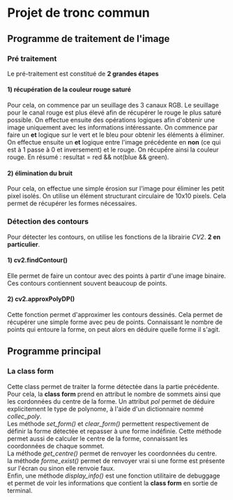# Projet de tronc commun

## Programme de traitement de l'image

### Pré traitement
Le pré-traitement est constitué de __2 grandes étapes__  

#### 1) récupération de la couleur rouge saturé
Pour cela, on commence par un seuillage des 3 canaux RGB. Le seuillage pour le canal rouge est plus élevé afin de récupérer le rouge le plus saturé possible.
On effectue ensuite des opérations logiques afin d'obtenir une image uniquement avec les informations intéressante. On commence par faire un __et__ logique sur le vert et le bleu pour obtenir les éléments à éliminer. On effectue ensuite un __et__ logique entre l'image précédente en __non__ (ce qui est à 1 passe à 0 et inversement) et le rouge. On récupềre ainsi la couleur rouge.
En résumé : resultat = red && not(blue && green).  

#### 2) élimination du bruit
Pour cela, on effectue une simple érosion sur l'image pour éliminer les petit pixel isolés.
On utilise un élément structurant circulaire de 10x10 pixels. Cela permet de récupérer les formes nécessaires.  

### Détection des contours
Pour détecter les contours, on utilise les fonctions de la librairie *CV2*. __2 en particulier__.  

#### 1) cv2.findContour()
Elle permet de faire un contour avec des points à partir d'une image binaire. Ces contours contiennent souvent beaucoup de points.  

#### 2) cv2.approxPolyDP()
Cette fonction permet d'approximer les contours dessinés. Cela permet de récupérer une simple forme avec peu de points. Connaissant le nombre de points qui entoure la forme, on peut alors en déduire quelle forme il s'agit.  

## Programme principal

### La class form
Cette class permet de traiter la forme détectée dans la partie précédente.  
Pour cela, la __class form__ prend en attribut le nombre de sommets ainsi que les cordonnées du centre de la forme. Un attribut *pol* permet de déduire explicitement le type de polynome, à l'aide d'un dictionnaire nommé *collec_poly*.  
Les méthode *set_form()* et *clear_form()* permettent respectivement de définir la forme détectée et repasser à une forme indéfinie. Cette méthode permet aussi de calculer le centre de la forme, connaissant les coordonnées de chaque sommet.  
La méthode *get_centre()* permet de renvoyer les coordonnées du centre.  
la méthode *forme_exist()* permet de renvoyer vrai si une forme est présente sur l'écran ou sinon elle renvoie faux.  
Enfin, une méthode *display_info()* est une fonction utilitaire de debuggage et permet de voir les informations que contient la __class form__ en sortie de terminal.  
